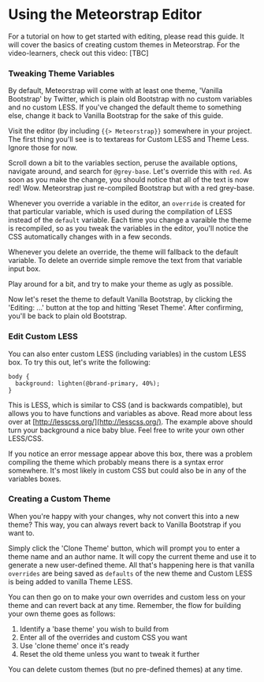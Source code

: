 # Using the Meteorstrap Editor

For a tutorial on how to get started with editing, please read this guide. It will cover the basics of creating custom themes in Meteorstrap. For the video-learners, check out this video: [TBC]

### Tweaking Theme Variables

By default, Meteorstrap will come with at least one theme, 'Vanilla Bootstrap' by Twitter, which is plain old Bootstrap with no custom variables and no custom LESS. If you've changed the default theme to something else, change it back to Vanilla Bootstrap for the sake of this guide.

Visit the editor (by including `{{> Meteorstrap}}` somewhere in your project. The first thing you'll see is to textareas for Custom LESS and Theme Less. Ignore those for now.

Scroll down a bit to the variables section, peruse the available options, navigate around, and search for `@grey-base`. Let's override this with `red`. As soon as you make the change, you should notice that all of the text is now red! Wow. Meteorstrap just re-compiled Bootstrap but with a red grey-base.

Whenever you override a variable in the editor, an `override` is created for that particular variable, which is used during the compilation of LESS instead of the `default` variable. Each time you change a varaible the theme is recompiled, so as you tweak the variables in the editor, you'll notice the CSS automatically changes with in a few seconds.

Whenever you delete an override, the theme will fallback to the default variable. To delete an override simple remove the text from that variable input box.

Play around for a bit, and try to make your theme as ugly as possible.

Now let's reset the theme to default Vanilla Bootstrap, by clicking the 'Editing: ...' button at the top and hitting 'Reset Theme'. After confirming, you'll be back to plain old Bootstrap.

### Edit Custom LESS

You can also enter custom LESS (including variables) in the custom LESS box. To try this out, let's write the following:

```less
body {
  background: lighten(@brand-primary, 40%);
}
```
This is LESS, which is similar to CSS (and is backwards compatible), but allows you to have functions and variables as above. Read more about less over at [http://lesscss.org/](http://lesscss.org/). The example above should turn your background a nice baby blue. Feel free to write your own other LESS/CSS.

If you notice an error message appear above this box, there was a problem compiling the theme which probably means there is a syntax error somewhere. It's most likely in custom CSS but could also be in any of the variables boxes.

### Creating a Custom Theme

When you're happy with your changes, why not convert this into a new theme? This way, you can always revert back to Vanilla Bootstrap if you want to.

Simply click the 'Clone Theme' button, which will prompt you to enter a theme name and an author name. It will copy the current theme and use it to generate a new user-defined theme. All that's happening here is that vanilla `overrides` are being saved as `defaults` of the new theme and Custom LESS is being added to vanilla Theme LESS.

You can then go on to make your own overrides and custom less on your theme and can revert back at any time. Remember, the flow for building your own theme goes as follows:

1. Identify a 'base theme' you wish to build from
2. Enter all of the overrides and custom CSS you want
3. Use 'clone theme' once it's ready
4. Reset the old theme unless you want to tweak it further

You can delete custom themes (but no pre-defined themes) at any time.


